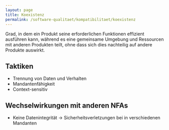 ```yaml
---
layout: page
title: Koexistenz
permalink: /software-qualitaet/kompatibilitaet/koexistenz
---
```


Grad, in dem ein Produkt seine erforderlichen Funktionen effizient ausführen kann, während es eine gemeinsame Umgebung und Ressourcen mit anderen Produkten teilt, ohne dass sich dies nachteilig auf andere Produkte auswirkt.

## Taktiken

* Trennung von Daten und Verhalten
* Mandantenfähigkeit
* Context-sensitiv 

## Wechselwirkungen mit anderen NFAs

* Keine Datenintegrität -> Sicherheitsverletzungen bei in verschiedenen Mandanten

